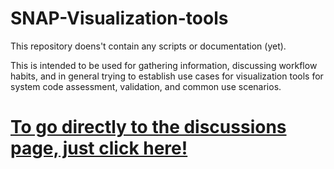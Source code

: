 # SNAP-Visualization-tools

This repository doens't contain any scripts or documentation (yet). 

This is intended to be used for gathering information, discussing workflow habits, and in general trying to establish use cases for visualization tools for system code assessment, validation, and common use scenarios.

# [To go directly to the discussions page, just click here!](https://github.com/NRC-Research/SNAP-Visulation-tools/discussions)
